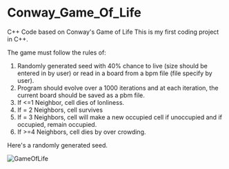 # Conway_Game_Of_Life
C++ Code based on Conway's Game of Life
This is my first coding project in C++.

The game must follow the rules of:

1. Randomly generated seed with 40% chance to live (size should be entered in by user) or read in a board from a bpm file (file specify by user).
2. Program should evolve over a 1000 iterations and at each iteration, the current board should be saved as a pbm file.
3. If <=1 Neighbor, cell dies of lonliness.
4. If = 2 Neighbors, cell survives
5. If = 3 Neighbors, cell will make a new occupied cell if unoccupied and if occupied, remain occupied.
6. If >=4 Neighbors, cell dies by over crowding.

Here's a randomly generated seed.

![GameOfLife](https://github.com/Kiet-Luan/Conway_Game_Of_Life/assets/143954671/254db2c6-ca92-444d-8cff-fc202fd74140)
